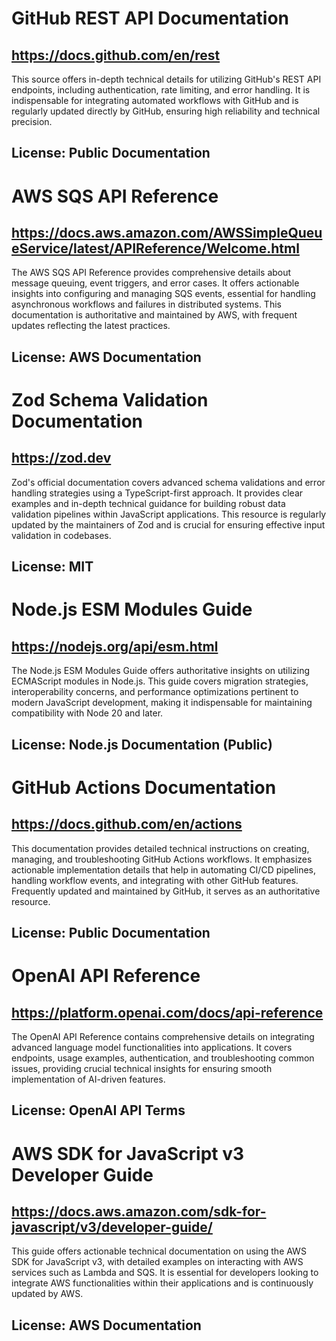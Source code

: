 # GitHub REST API Documentation
## https://docs.github.com/en/rest
This source offers in-depth technical details for utilizing GitHub's REST API endpoints, including authentication, rate limiting, and error handling. It is indispensable for integrating automated workflows with GitHub and is regularly updated directly by GitHub, ensuring high reliability and technical precision.
## License: Public Documentation

# AWS SQS API Reference
## https://docs.aws.amazon.com/AWSSimpleQueueService/latest/APIReference/Welcome.html
The AWS SQS API Reference provides comprehensive details about message queuing, event triggers, and error cases. It offers actionable insights into configuring and managing SQS events, essential for handling asynchronous workflows and failures in distributed systems. This documentation is authoritative and maintained by AWS, with frequent updates reflecting the latest practices.
## License: AWS Documentation

# Zod Schema Validation Documentation
## https://zod.dev
Zod's official documentation covers advanced schema validations and error handling strategies using a TypeScript-first approach. It provides clear examples and in-depth technical guidance for building robust data validation pipelines within JavaScript applications. This resource is regularly updated by the maintainers of Zod and is crucial for ensuring effective input validation in codebases.
## License: MIT

# Node.js ESM Modules Guide
## https://nodejs.org/api/esm.html
The Node.js ESM Modules Guide offers authoritative insights on utilizing ECMAScript modules in Node.js. This guide covers migration strategies, interoperability concerns, and performance optimizations pertinent to modern JavaScript development, making it indispensable for maintaining compatibility with Node 20 and later.
## License: Node.js Documentation (Public)

# GitHub Actions Documentation
## https://docs.github.com/en/actions
This documentation provides detailed technical instructions on creating, managing, and troubleshooting GitHub Actions workflows. It emphasizes actionable implementation details that help in automating CI/CD pipelines, handling workflow events, and integrating with other GitHub features. Frequently updated and maintained by GitHub, it serves as an authoritative resource.
## License: Public Documentation

# OpenAI API Reference
## https://platform.openai.com/docs/api-reference
The OpenAI API Reference contains comprehensive details on integrating advanced language model functionalities into applications. It covers endpoints, usage examples, authentication, and troubleshooting common issues, providing crucial technical insights for ensuring smooth implementation of AI-driven features.
## License: OpenAI API Terms

# AWS SDK for JavaScript v3 Developer Guide
## https://docs.aws.amazon.com/sdk-for-javascript/v3/developer-guide/
This guide offers actionable technical documentation on using the AWS SDK for JavaScript v3, with detailed examples on interacting with AWS services such as Lambda and SQS. It is essential for developers looking to integrate AWS functionalities within their applications and is continuously updated by AWS.
## License: AWS Documentation
